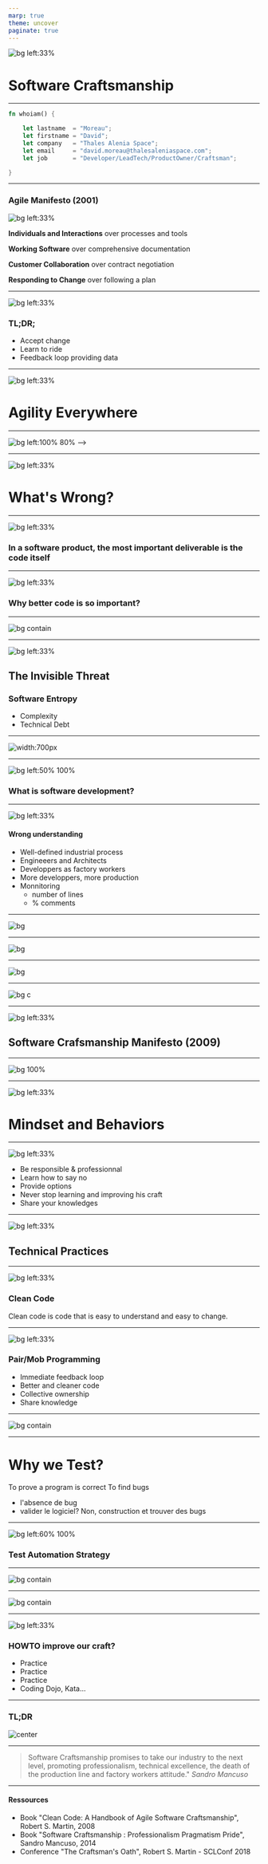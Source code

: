 ```yaml
---
marp: true
theme: uncover
paginate: true
---
```


![bg left:33%](./img/forge-411923_640.jpg)

# Software Craftsmanship

---



```rust
fn whoiam() {

    let lastname  = "Moreau";
    let firstname = "David";
    let company   = "Thales Alenia Space";
    let email     = "david.moreau@thalesaleniaspace.com";
    let job       = "Developer/LeadTech/ProductOwner/Craftsman";

}
```


---
### Agile Manifesto (2001)


![bg left:33%](./img/agile.jpeg)
<!--
En février 2001, aux États-Unis, dix-sept spécialistes du développement logiciel
* 4 valeurs/12 principes
* mindset + manifest
* framework: scrum/XP...
-->
**Individuals and Interactions** over processes and tools

**Working Software** over comprehensive documentation

**Customer Collaboration** over contract negotiation

**Responding to Change** over following a plan 


---
![bg left:33%](./img/surf.jpg)

###  TL;DR;
* Accept change
* Learn to ride
* Feedback loop providing data
<!--* Business Value Oriented-->


---

![bg left:33%](./img/postit.jpg)
# Agility Everywhere

---


![bg left:100% 80%](./img/agile-hangover.jpg)
-->

---
![bg left:33%](./img/question.jpeg)



# What's Wrong?


---

![bg left:33%](./img/code.jpg)
###  In a software product, the most important deliverable is the code  itself




---

![bg left:33%](./img/question.jpeg)
###  Why better code is so important?
---

![bg contain](./img/debt.jpg)

---
![bg left:33%](./img/desordre.jpg)
## The Invisible Threat


### Software Entropy
- Complexity
- Technical Debt

<!-- Parallèle avec analyse statique de code
qui calcule une dette technique alors que c'est plutot 
le nombre de faute d'orthograpge !->


<!-- "tendance naturelle d'un système à se désordonner"
* parler de Sonar
Le seul moyen de ne pas ajouter d'entropie et de ne pas ajouter de ligne de code
Complexité accidentelle augmente l'entropie
Refactory diminue l'entropie ou du moins la ralentie
Changer les cultures et les pratiques
-->

---
![width:700px](./img/coc.svg)

---
![bg left:50% 100%](./img/dog.png)

### What is software development?

---
![bg left:33%](./img/factory.jpg)
#### Wrong understanding

- Well-defined industrial process
- Engineeers and Architects
- Developpers as factory workers
- More developpers, more production
- Monnitoring
    - number of lines
    - % comments
<!-- Un deveppeur sous pression prend des raccourcis, ajoute de la complexité.
Ne prend pas le temps d'automatiser une tache répétitive -->

---

![bg](./img/construction-site-3432379_1280.jpg)
<!--
* Métaphore de la construction, architecte + autres corps de métier
* Archicte construction != Architecte logiciel
* Construction, c'est la compilation. la conception, c'est le développement
* La construction est un procédé industrielle maintenant mature avec des contraintes physiques claires
* Le developpement logiciel reste un métier jeun et surtout en perpetuelle évolution
* La créativité des différents corps de métier reste très limité par rapport au plan
Exemple il y a 30 ans (proc 200Mhz, pas de javascript, ni PHP/java)
* Les progrès de la construction sont simples et visibles alors que le développement logiciel est abstrait et invisible => dmo
* Si on recommence la même maison: temps identique, peu importe les macons
* Différents en softs: apprentissage + différentes compétences

* apprentissage et résolution d'un problème
* Dépendant de l'équipe
-->

---

![bg](./img/plume.jpg)
<!--
* Le développeur écrit du code qui doit être lisible et compris par d'autres
* Certains vont trouver son écriture belle, propore, compréhensible, d'autres non.
* Aspect subjectif de la qualité du code
* L'écrivain utilise un correcteur orhtographique, le développeur utilise sonarQube
-->

---

![bg](./img/garden-2040714_1920.jpg)
<!--
* Un logiciel ressemble à un jardin qui mérite un entretien en même temps qu'il grandit
* Entretien régulier/art
* Un logiciel qui n'évolue plus (ou qui ne peut plus), est un logiciel mort
le temps ne peut pas s'arrêter car l'écosystème bouge: les librairies, les systèmes d'exploitation, le hardware, la sécurité.
-->


---

![bg c](./img/tools.jpg)
<!-- Définition de l'artisan
Qualification professionnelle pour effectuer un travail manuel
-->


---

![bg left:33%](./img/craft.jpg)
## Software Crafsmanship Manifesto (2009)


<!--
* uses **his** knowledge and tools to create a 
specific product to satisfy a client need
* continiously improve its skills, to become a better developper
* Each developper is different
* :arrow_right: Craftsmanship Methaphor
-->

<!-- Pour améliorer vos logiciles, il faut de meilleuirs artisans
Parler de génération de code -->

---


<!-- les sociétés choisissent cherchent uniquement un coût -->

<!--
### HOWTO Create a better Software

- More Software Developpers or better Craftmen?

    - Software Craftsmen
- Give
    - Autonomy
    - Mastering
    - Purpose

---
-->

![bg 100%](./img/manifest.png)


<!-- 
2> Règle du boy-scout
3> 
4> Complexité de comprendre le business
les seules spécificaitons non ambigues sont le code
-->

---
<!--
# Définitions
>Software craftsmanship is an approach to software development that emphasizes the coding skills of the software developers.
>It is a response by software developers to the perceived ills of the mainstream software industry, including the prioritization of financial concerns over developer accountability
*Wikipedia*

## Un peu d'Historique

* 1992, "What Is Software Design?", Jack W. Reeves
* 1999, "The Pragmatic Programmer: From Journeyman to Master "
* 2007, "Software Craftsmanship: The New Imperative"
* 2008, "Craftsmanship over Crap", Robert C. Martin 
* 2009, Manifesto for Software Craftsmanship
* 2010, London Software Craftsmanship Community 
* 2014, "Software Craftsmanship : Professionalism Pragmatism Pride", Sandro Mancuso
* 2017, 2018, 2019 Conférence SC Londres

---
-->
![bg left:33%](./img/oath.jpg)
# Mindset and Behaviors

---
<!-- pour nous et le client -->
![bg left:33%](./img/Yoda.jpg)

- Be responsible & professionnal
- Learn how to say no
- Provide options
- Never stop learning and improving his craft
- Share your knowledges

<!-- -->

<!-- parler d'estimation -->
<!-- On n'a pas le temps -->
<!-- vaincre le syndrome du héros -->
<!-- Trouver des anesdotes -->

<!-- dans l'équipe, dans la société, conférence ... -->
<!-- ici on montre que tous les développeurs sont différents -->




---

![bg left:33%](./img/tedy.jpg)

## Technical Practices



---
![bg left:33%](./img/clean_code.jpg)

### Clean Code

Clean code is code that is easy to understand and easy to change.

<!-- Chaque morceau de code doit exprimer son intention
Pourquoi est-ce important:
* On passe 10 fois plus de temps à lire du code qu'à en écrire
* C'est être responsable de laisser un code propore: 
Pour les autres mais aussi pour nous.

* Simple Desgin (XP)
    * Runs all the tests
    * no duplicate code
    * clearly express intent 
    * YAGNI and KISS principle
* SOLID principles
    * Single responsability
    * Open/Closed
    * Liskov Subsitution
    * Interface Segregation
    * Dependency Inversion
-->
---
![bg left:33%](./img/pair.png)
### Pair/Mob Programming

* Immediate feedback loop
* Better and cleaner code
* Collective ownership
* Share knowledge

--- 
![bg contain](./img/pair.jpg)

<!--
Parler de collective ownership
-->

---
# Why we Test?
To prove a program is correct
To find bugs
* l'absence de bug
* valider le logiciel?
Non, construction et trouver des bugs
<!-- pas besoin de test, bah non c'est pas le PO qui décide -->
<!-- echaffaudege et harnais de sécurité -->


---
![bg left:60% 100%](./img/pyramid.png)
### Test Automation Strategy

<!-- pas besoin de test , j'ai déjà testé et ca marche -->
<!-- On n'a pas besoin de TU -->
<!-- Test de construction, échafaudage -->


---
![bg contain](./img/tdd.jpg)

---
![bg contain](./img/tdd2.jpeg)


---
![bg left:33%](./img/question.jpeg)

### HOWTO improve our craft?

* Practice
* Practice
* Practice
* Coding Dojo, Kata...
<!-- 
avec le pianiste
On s'entraine sur les projets =>
pas bon pour le projet
pas bon pour le développeur
-->


---
<style>
img[alt~="center"] {
  display: block;
  margin: 0 auto;
}
</style>

### TL;DR

![center](./img/balance.png)



---


>Software Craftsmanship promises to take our industry to the next level, promoting professionalism, technical excellence, the death of the production line and factory workers attitude."
*Sandro Mancuso*

---
#### Ressources

- Book "Clean Code: A Handbook of Agile Software Craftsmanship", Robert S. Martin, 2008
- Book "Software Craftsmanship : Professionalism Pragmatism Pride", Sandro Mancuso, 2014
- Conference "The Craftsman's Oath", Robert S. Martin - SCLConf 2018 

<!--
>Software Craftsmanship is all about putting responsibility, professionalism, pragmatism, and pride back into software developpement.
*Sandro Mancuso, The Software Craftsman, 2014*
-->